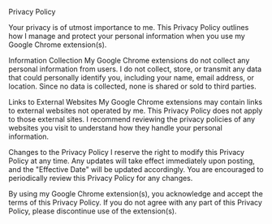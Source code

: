 Privacy Policy

Your privacy is of utmost importance to me. This Privacy Policy outlines how I manage and protect your personal information when you use my Google Chrome extension(s).

Information Collection
My Google Chrome extensions do not collect any personal information from users. I do not collect, store, or transmit any data that could personally identify you, including your name, email address, or location. Since no data is collected, none is shared or sold to third parties.

Links to External Websites
My Google Chrome extensions may contain links to external websites not operated by me. This Privacy Policy does not apply to those external sites. I recommend reviewing the privacy policies of any websites you visit to understand how they handle your personal information.

Changes to the Privacy Policy
I reserve the right to modify this Privacy Policy at any time. Any updates will take effect immediately upon posting, and the "Effective Date" will be updated accordingly. You are encouraged to periodically review this Privacy Policy for any changes.

By using my Google Chrome extension(s), you acknowledge and accept the terms of this Privacy Policy. If you do not agree with any part of this Privacy Policy, please discontinue use of the extension(s).
